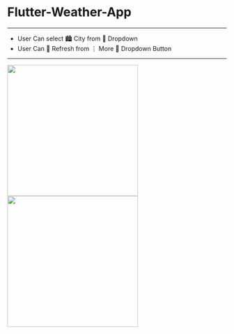 # Flutter-Weather-App
---
- User Can select 🏙️ City from 🔽 Dropdown 
- User Can 🔄 Refresh from ⋮ More 🔽 Dropdown Button

---

<p float="left">
  <img src="https://user-images.githubusercontent.com/45434391/124164502-8b450900-dac2-11eb-9b9d-fafab4f2ec9a.jpg" width="300" />
  <img src="https://user-images.githubusercontent.com/45434391/124164716-d0693b00-dac2-11eb-9474-a1386021dc48.jpg" width="300" /> 
</p>
